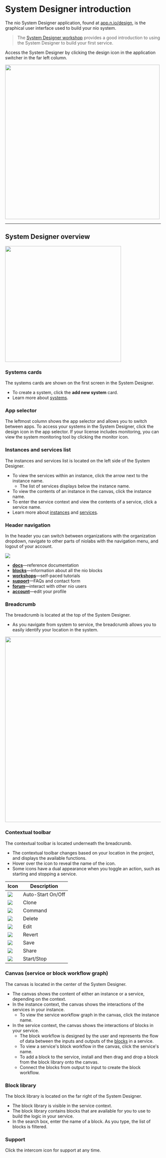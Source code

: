 # <span class="allow-caps">System Designer</span> introduction

The nio System Designer application, found at [app.n.io/design](https://app.n.io/design), is the graphical user interface used to build your nio system.

> The [System Designer workshop](https://workshops.n.io/system-designer) provides a good introduction to using the System Designer to build your first service.

Access the System Designer by clicking the design icon in the application switcher in the far left column.

<img class="left" src="/img/tasks/designApp.png" width="500" />

---
## <span class="allow-caps">System Designer</span> overview

<img class="left" src="/img/system-designer-overview.png" height="375" />

### Systems cards
The systems cards are shown on the first screen in the System Designer.
* To create a system, click the **add new system** card.
* Learn more about [systems](/systems).

### App selector
The leftmost column shows the app selector and allows you to switch between apps. To access your systems in the System Designer, click the design icon in the app selector. If your license includes monitoring, you can view the system monitoring tool by clicking the monitor icon.

### Instances and services list
The instances and services list is located on the left side of the System Designer.
* To view the services within an instance, click the arrow next to the instance name.
    * The list of services displays below the instance name.
* To view the contents of an instance in the canvas, click the instance name.
* To enter the service context and view the contents of a service, click a service name.
* Learn more about [instances](/instances) and [services](/services).

### Header navigation

In the header you can switch between organizations with the organization dropdown, navigate to other parts of niolabs with the navigation menu, and logout of your account.

<img class="left" src="/img/tasks/helpoptions.png" />

  * [**docs**](https://docs.n.io)—reference documentation
  * [**blocks**](https://blocks.n.io)—information about all the nio blocks
  * [**workshops**](https://workshops.n.io)—self-paced tutorials
  * [**support**](https://account.n.io/support)—FAQs and contact form
  * [**forum**](https://forum.n.io)—interact with other nio users
  * [**account**](https://account.n.io/settings)—edit your profile

### Breadcrumb
The breadcrumb is located at the top of the System Designer.
* As you navigate from system to service, the breadcrumb allows you to easily identify your location in the system.

<img class="left" src="/img/cloud/breadcrumb.gif" width="600" />

### Contextual toolbar
The contextual toolbar is located underneath the breadcrumb.
* The contextual toolbar changes based on your location in the project, and displays the available functions.
* Hover over the icon to reveal the name of the icon.
* Some icons have a dual appearance when you toggle an action, such as starting and stopping a service.

Icon                      |Description       |
--------------------------|------------------|
![](/img/IconAuto.gif)    |Auto-Start On/Off
![](/img/IconClone.gif)   |Clone
![](/img/IconCommand.gif) |Command
![](/img/IconDelete.gif)  |Delete
![](/img/IconEdit.gif)    |Edit
![](/img/IconRevert.gif)  |Revert
![](/img/IconSave.gif)    |Save
![](/img/IconShare.gif)   |Share
![](/img/IconStopAnim.gif)|Start/Stop

### Canvas (service or block workflow graph)
The canvas is located in the center of the System Designer.
* The canvas shows the content of either an instance or a service, depending on the context.
* In the instance context, the canvas shows the interactions of the services in your instance.
    * To view the service workflow graph in the canvas, click the instance name.
* In the service context, the canvas shows the interactions of blocks in your service.
    * The block workflow is designed by the user and represents the flow of data between the inputs and outputs of the [blocks](/blocks/README.md) in a service.
    * To view a service's block workflow in the canvas, click the service's name.
    * To add a block to the service, install and then drag and drop a block from the block library onto the canvas.
    * Connect the blocks from output to input to create the block workflow.

### Block library
The block library is located on the far right of the System Designer.
* The block library is visible in the service context.
* The block library contains blocks that are available for you to use to build the logic in your service.
* In the search box, enter the name of a block. As you type, the list of blocks is filtered.

### Support
Click the intercom icon for support at any time.
